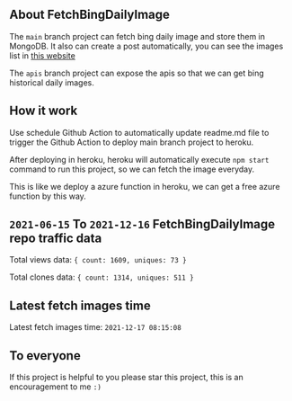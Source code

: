 ## About FetchBingDailyImage

The `main` branch project can fetch bing daily image and store them in MongoDB.
It also can create a post automatically, you can see the images list in [this website](https://oursalbum.netlify.app)

The `apis` branch project can expose the apis so that we can get bing historical daily images.

## How it work

Use schedule Github Action to automatically update readme.md file to trigger the Github Action to deploy main branch project to heroku.

After deploying in heroku, heroku will automatically execute `npm start` command to run this project, so we can fetch the image everyday.

This is like we deploy a azure function in heroku, we can get a free azure function by this way.

## `2021-06-15` To `2021-12-16` FetchBingDailyImage repo traffic data

Total views data: `{ count: 1609, uniques: 73 }`

Total clones data: `{ count: 1314, uniques: 511 }`

## Latest fetch images time

Latest fetch images time: `2021-12-17 08:15:08`

## To everyone

If this project is helpful to you please star this project, this is an encouragement to me `:)`




